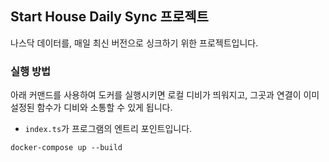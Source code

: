 ## Start House Daily Sync 프로젝트
나스닥 데이터를, 매일 최신 버전으로 싱크하기 위한 프로젝트입니다.

### 실행 방법
아래 커맨드를 사용하여 도커를 실행시키면 로컬 디비가 띄워지고, 그곳과 연결이 이미 설정된 함수가 디비와 소통할 수 있게 됩니다.
- `index.ts`가 프로그램의 엔트리 포인트입니다.
```shell
docker-compose up --build
```

